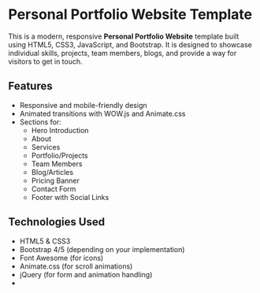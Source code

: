 # Personal Portfolio Website Template

This is a modern, responsive **Personal Portfolio Website** template built using HTML5, CSS3, JavaScript, and Bootstrap. It is designed to showcase individual skills, projects, team members, blogs, and provide a way for visitors to get in touch.

## Features

- Responsive and mobile-friendly design
- Animated transitions with WOW.js and Animate.css
- Sections for:
  - Hero Introduction
  - About
  - Services
  - Portfolio/Projects
  - Team Members
  - Blog/Articles
  - Pricing Banner
  - Contact Form
  - Footer with Social Links

## Technologies Used

- HTML5 & CSS3
- Bootstrap 4/5 (depending on your implementation)
- Font Awesome (for icons)
- Animate.css (for scroll animations)
- jQuery (for form and animation handling)
- 
